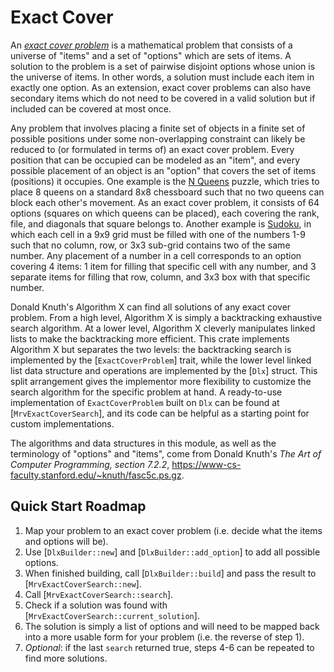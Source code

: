 # Exact Cover

An *[exact cover problem]* is a mathematical problem that consists of a universe
of "items" and a set of "options" which are sets of items. A solution to the
problem is a set of pairwise disjoint options whose union is the universe of
items. In other words, a solution must include each item in exactly one option.
As an extension, exact cover problems can also have secondary items which do not
need to be covered in a valid solution but if included can be covered at most
once.

Any problem that involves placing a finite set of objects in a finite set of
possible positions under some non-overlapping constraint can likely be reduced
to (or formulated in terms of) an exact cover problem. Every position that can
be occupied can be modeled as an "item", and every possible placement of an
object is an "option" that covers the set of items (positions) it occupies. One
example is the [N Queens] puzzle, which tries to place 8 queens on a standard
8x8 chessboard such that no two queens can block each other's movement. As an
exact cover problem, it consists of 64 options (squares on which queens can be
placed), each covering the rank, file, and diagonals that square belongs to.
Another example is [Sudoku], in which each cell in a 9x9 grid must be filled
with one of the numbers 1-9 such that no column, row, or 3x3 sub-grid contains
two of the same number. Any placement of a number in a cell corresponds to an
option covering 4 items: 1 item for filling that specific cell with any number,
and 3 separate items for filling that row, column, and 3x3 box with that
specific number.

Donald Knuth's Algorithm X can find all solutions of any exact cover
problem. From a high level, Algorithm X is simply a backtracking exhaustive
search algorithm. At a lower level, Algorithm X cleverly manipulates linked
lists to make the backtracking more efficient. This crate implements
Algorithm X but separates the two levels: the backtracking search is
implemented by the [`ExactCoverProblem`] trait, while the lower level linked
list data structure and operations are implemented by the [`Dlx`] struct.
This split arrangement gives the implementor more flexibility to customize
the search algorithm for the specific problem at hand. A ready-to-use
implementation of `ExactCoverProblem` built on `Dlx` can be found at
[`MrvExactCoverSearch`], and its code can be helpful as a starting point for
custom implementations.

The algorithms and data structures in this module, as well as the
terminology of "options" and "items", come from Donald Knuth's <cite>The Art
of Computer Programming, section 7.2.2</cite>,
<https://www-cs-faculty.stanford.edu/~knuth/fasc5c.ps.gz>.

[exact cover problem]: https://en.wikipedia.org/wiki/Exact_cover
[N Queens]: https://en.wikipedia.org/wiki/Eight_queens_puzzle
[Sudoku]: https://en.wikipedia.org/wiki/Sudoku

## Quick Start Roadmap

1. Map your problem to an exact cover problem (i.e. decide what the items and
   options will be).
2. Use [`DlxBuilder::new`] and [`DlxBuilder::add_option`] to add all possible
   options.
3. When finished building, call [`DlxBuilder::build`] and pass the result to
   [`MrvExactCoverSearch::new`].
4. Call [`MrvExactCoverSearch::search`].
5. Check if a solution was found with
   [`MrvExactCoverSearch::current_solution`].
6. The solution is simply a list of options and will need to be mapped back
   into a more usable form for your problem (i.e. the reverse of step 1).
7. _Optional_: if the last `search` returned true, steps 4-6 can be repeated
   to find more solutions.
